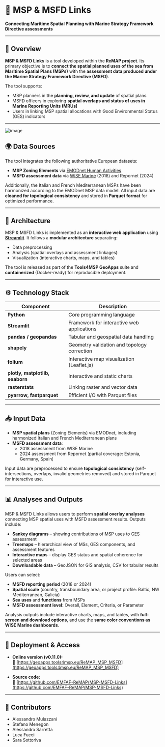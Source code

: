 # 🧭 MSP & MSFD Links  
**Connecting Maritime Spatial Planning with Marine Strategy Framework Directive assessments**

---

## 📘 Overview
**MSP & MSFD Links** is a tool developed within the **ReMAP project**. Its primary objective is to **connect the spatial planned uses of the sea from Maritime Spatial Plans (MSPs)** with the **assessment data produced under the Marine Strategy Framework Directive (MSFD)**.  

The tool supports:
- MSP planners in the **planning, review, and update** of spatial plans  
- MSFD officers in exploring **spatial overlaps and status of uses in Marine Reporting Units (MRUs)**  
- Users in linking MSP spatial allocations with Good Environmental Status (GES) indicators

---

![image](https://github.com/user-attachments/assets/c690a4ea-e6ac-43d9-9e7c-6ba74a5fbe95)


## 🌍 Data Sources
The tool integrates the following authoritative European datasets:
- **MSP Zoning Elements** via [EMODnet Human Activities](https://emodnet.ec.europa.eu/en/human-activities)  
- **MSFD assessment data** via [WISE Marine](https://water.europa.eu/) (2018) and Repornet (2024)  

Additionally, the Italian and French Mediterranean MSPs have been harmonized according to the EMODnet MSP data model. All input data are **cleaned for topological consistency** and stored in **Parquet format** for optimized performance.

---

## 🧩 Architecture
MSP & MSFD Links is implemented as an **interactive web application** using **[Streamlit](https://streamlit.io/)**. It follows a **modular architecture** separating:
- Data preprocessing  
- Analysis (spatial overlays and assessment linkages)  
- Visualization (interactive charts, maps, and tables)  

The tool is released as part of the **Tools4MSP GeoApps** suite and **containerized** (Docker-ready) for reproducible deployment.

---

## ⚙️ Technology Stack

| Component | Description |
|------------|-------------|
| **Python** | Core programming language |
| **Streamlit** | Framework for interactive web applications |
| **pandas / geopandas** | Tabular and geospatial data handling |
| **shapely** | Geometry validation and topology correction |
| **folium** | Interactive map visualization (Leaflet.js) |
| **plotly, matplotlib, seaborn** | Interactive and static charts |
| **rasterstats** | Linking raster and vector data |
| **pyarrow, fastparquet** | Efficient I/O with Parquet files |

---

## 📥 Input Data
- **MSP spatial plans** (Zoning Elements) via EMODnet, including harmonized Italian and French Mediterranean plans  
- **MSFD assessment data**:
  - 2018 assessment from WISE Marine  
  - 2024 assessment from Repornet (partial coverage: Estonia, Germany, Spain)  

Input data are preprocessed to ensure **topological consistency** (self-intersections, overlaps, invalid geometries removed) and stored in Parquet for interactive use.

---

## 📊 Analyses and Outputs
MSP & MSFD Links allows users to perform **spatial overlay analyses** connecting MSP spatial uses with MSFD assessment results. Outputs include:

- **Sankey diagrams** – showing contributions of MSP uses to GES assessment  
- **Treemaps** – hierarchical view of MSs, GES components, and assessment features  
- **Interactive maps** – display GES status and spatial coherence for selected areas  
- **Downloadable data** – GeoJSON for GIS analysis, CSV for tabular results  

Users can select:
- **MSFD reporting period** (2018 or 2024)  
- **Spatial scale** (country, transboundary area, or project profile: Baltic, NW Mediterranean, Galicia)  
- **Sea uses** and **functions** from MSPs  
- **MSFD assessment level**: Overall, Element, Criteria, or Parameter  

Analysis outputs include interactive charts, maps, and tables, with **full-screen and download options**, and use the **same color conventions as WISE Marine dashboards**.

---

## 🚀 Deployment & Access
- **Online version (v0.11.0):**  
  🔗 [https://geoapps.tools4msp.eu/ReMAP_MSP_MSFD](https://geoapps.tools4msp.eu/ReMAP_MSP_MSFD)

- **Source code:**  
  🔗 [https://github.com/EMFAF-ReMAP/MSP-MSFD-Links](https://github.com/EMFAF-ReMAP/MSP-MSFD-Links)

---



## 👥 Contributors
- Alessandro Mulazzani
- Stefano Menegon
- Alessandro Sarretta
- Luca Fucci
- Sara Sottoriva
